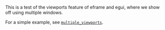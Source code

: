 This is a test of the viewports feature of eframe and egui, where we show off using multiple windows.

For a simple example, see [`multiple_viewports`](../../Apps/examples/multiple_viewports).
